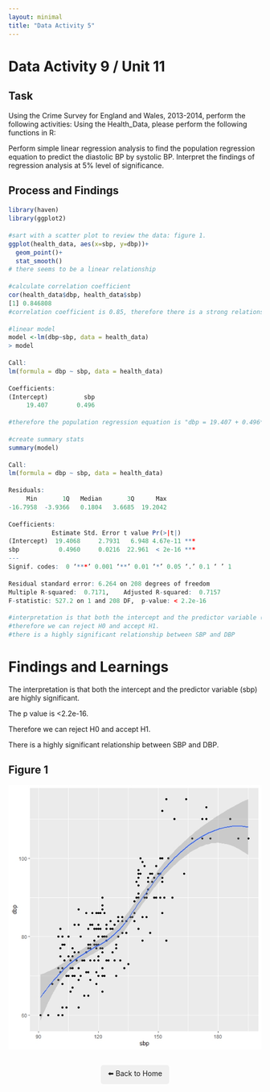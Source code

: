 ```yaml
---
layout: minimal
title: "Data Activity 5"
---
```


# Data Activity 9 / Unit 11

## Task

Using the Crime Survey for England and Wales, 2013-2014, perform the following activities:
Using the Health_Data, please perform the following functions in R:

Perform simple linear regression analysis to find the population regression equation to predict the diastolic BP by systolic BP.
Interpret the findings of regression analysis at 5% level of significance.

## Process and Findings

```r
library(haven)
library(ggplot2)

#sart with a scatter plot to review the data: figure 1. 
ggplot(health_data, aes(x=sbp, y=dbp))+
  geom_point()+
  stat_smooth()
# there seems to be a linear relationship

#calculate correlation coefficient
cor(health_data$dbp, health_data$sbp)
[1] 0.846808
#correlation coefficient is 0.85, therefore there is a strong relationship

#linear model
model <-lm(dbp~sbp, data = health_data)
> model

Call:
lm(formula = dbp ~ sbp, data = health_data)

Coefficients:
(Intercept)          sbp  
     19.407        0.496

#therefore the population regression equation is "dbp = 19.407 + 0.496*(sbp)

#create summary stats
summary(model)

Call:
lm(formula = dbp ~ sbp, data = health_data)

Residuals:
     Min       1Q   Median       3Q      Max 
-16.7958  -3.9366   0.1804   3.6685  19.2042 

Coefficients:
            Estimate Std. Error t value Pr(>|t|)    
(Intercept)  19.4068     2.7931   6.948 4.67e-11 ***
sbp           0.4960     0.0216  22.961  < 2e-16 ***
---
Signif. codes:  0 ‘***’ 0.001 ‘**’ 0.01 ‘*’ 0.05 ‘.’ 0.1 ‘ ’ 1

Residual standard error: 6.264 on 208 degrees of freedom
Multiple R-squared:  0.7171,	Adjusted R-squared:  0.7157 
F-statistic: 527.2 on 1 and 208 DF,  p-value: < 2.2e-16

#interpretation is that both the intercept and the predictor variable (sbp) are highly significant
#therefore we can reject H0 and accept H1.
#there is a highly significant relationship between SBP and DBP 


```
# Findings and Learnings
The interpretation is that both the intercept and the predictor variable (sbp) are highly significant.

The p value is <2.2e-16.

Therefore we can reject H0 and accept H1.

There is a highly significant relationship between SBP and DBP.

## Figure 1
![Figure 1](https://raw.githubusercontent.com/sjackson-DS25/sjackson-DS25.github.io/master/module%202/unit%2011%20figure%201.jpeg)



<p style="text-align: center; margin-top: 2em;">
  <a href="../index.html" style="text-decoration: none; background: #f0f0f0; padding: 0.5em 1em; border-radius: 5px; display: inline-block;">
    ⬅️ Back to Home
  </a>
</p>
